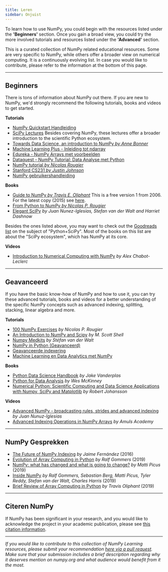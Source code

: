 ```yaml
---
title: Leren
sidebar: Onjuist
---
```


To learn how to use NumPy, you could begin with the resources listed under the **'Beginners'** section. Once you gain a broad view, you could try the more involved tutorials and resources listed under the **'Advanced'** section.

This is a curated collection of NumPy related educational resources. Some are very specific to NumPy, while others offer a broader view on numerical computing. It is a continuously evolving list. In case you would like to contribute, please refer to the information at the bottom of this page.
***

## Beginners

There is tons of information about NumPy out there. If you are new to NumPy, we'd strongly recommend the following tutorials, books and videos to get started.

<i class="fad fa-chalkboard"></i> **Tutorials**

* [NumPy Quickstart Handleiding](https://numpy.org/devdocs/user/quickstart.html)
* [SciPy Lectures](https://scipy-lectures.org/) Besides covering NumPy, these lectures offer a broader introduction to the scientific Python ecosystem.
* [Towards Data Science, an introduction to NumPy *by Anne Bonner*](https://towardsdatascience.com/the-ultimate-beginners-guide-to-numpy-f5a2f99aef54)
* [Machine Learning Plus - Inleiding tot ndarray](https://www.machinelearningplus.com/python/numpy-tutorial-part1-array-python-examples/)
* [Edureka - NumPy Arrays met voorbeelden ](https://www.edureka.co/blog/python-numpy-tutorial/)
* [Dataquest - NumPy Tutorial: Data Analyse met Python](https://www.dataquest.io/blog/numpy-tutorial-python/)
* [NumPy tutorial *by Nicolas Rougier*](https://github.com/rougier/numpy-tutorial)
* [Stanford CS231 *by Justin Johnson*](http://cs231n.github.io/python-numpy-tutorial/)
* [NumPy gebruikershandleiding](https://numpy.org/devdocs)

<i class="fas fa-books"></i> **Books**

* [Guide to NumPy *by Travis E. Oliphant*](http://web.mit.edu/dvp/Public/numpybook.pdf) This is a free version 1 from 2006. For the latest copy (2015) see [here](https://www.barnesandnoble.com/w/guide-to-numpy-travis-e-oliphant-phd/1122853007).
* [From Python to NumPy *by Nicolas P. Rougier*](https://www.labri.fr/perso/nrougier/from-python-to-numpy/)
* [Elegant SciPy](https://www.amazon.com/Elegant-SciPy-Art-Scientific-Python/dp/1491922877) *by Juan Nunez-Iglesias, Stefan van der Walt and Harriet Dashnow*

Besides the ones listed above, you may want to check out the [Goodreads list](https://www.goodreads.com/shelf/show/python-scipy) on the subject of "Python+SciPy". Most of the books on this list are about the "SciPy ecosystem", which has NumPy at its core.

<i class="far fa-file-video"></i> **Videos**

* [Introduction to Numerical Computing with NumPy](http://youtu.be/ZB7BZMhfPgk) *by Alex Chabot-Leclerc*

***

## Geavanceerd

If you have the basic know-how of NumPy and how to use it, you can try these advanced tutorials, books and videos for a better understanding of the specific NumPy concepts such as advanced indexing, splitting, stacking, linear algebra and more.

<i class="fad fa-chalkboard"></i> **Tutorials**

* [100 NumPy Exercises](http://www.labri.fr/perso/nrougier/teaching/numpy.100/index.html) *by Nicolas P. Rougier*
* [An Introduction to NumPy and Scipy](https://engineering.ucsb.edu/~shell/che210d/numpy.pdf) *by M. Scott Shell*
* [Numpy Medkits](http://mentat.za.net/numpy/numpy_advanced_slides/) *by Stéfan van der Walt*
* [NumPy in Python (Geavanceerd)](https://www.geeksforgeeks.org/numpy-python-set-2-advanced/)
* [Geavanceerde indexering](https://www.tutorialspoint.com/numpy/numpy_advanced_indexing.htm)
* [Machine Learning en Data Analytics met NumPy](https://www.machinelearningplus.com/python/numpy-tutorial-python-part2/)

<i class="fas fa-books"></i> **Books**

* [Python Data Science Handbook](https://www.amazon.com/Python-Data-Science-Handbook-Essential/dp/1491912057) *by Jake Vanderplas*
* [Python for Data Analysis](https://www.amazon.com/Python-Data-Analysis-Wrangling-IPython/dp/1491957662) *by Wes McKinney*
* [Numerical Python: Scientific Computing and Data Science Applications with Numpy, SciPy and Matplotlib](https://www.amazon.com/Numerical-Python-Scientific-Applications-Matplotlib/dp/1484242459) *by Robert Johansson*

<i class="far fa-file-video"></i> **Videos**

* [Advanced NumPy - broadcasting rules, strides and advanced indexing](https://www.youtube.com/watch?v=cYugp9IN1-Q) *by Juan Nunuz-Iglesias*
* [Advanced Indexing Operations in NumPy Arrays](https://www.youtube.com/watch?v=2WTDrSkQBng) *by Amuls Academy*

***

## NumPy Gesprekken

* [The Future of NumPy Indexing](https://www.youtube.com/watch?v=o0EacbIbf58) *by Jaime Fernández* (2016)
* [Evolution of Array Computing in Python](https://www.youtube.com/watch?v=HVLPJnvInzM&t=10s) *by Ralf Gommers* (2019)
* [NumPy: what has changed and what is going to change?](https://www.youtube.com/watch?v=YFLVQFjRmPY) *by Matti Picus* (2019)
* [Inside NumPy](https://www.youtube.com/watch?v=dBTJD_FDVjU) *by Ralf Gommers, Sebastian Berg, Matti Picus, Tyler Reddy, Stefan van der Walt, Charles Harris* (2019)
* [Brief Review of Array Computing in Python](https://www.youtube.com/watch?v=f176j2g2eNc) *by Travis Oliphant* (2019)

***

## Citeren NumPy

If NumPy has been significant in your research, and you would like to acknowledge the project in your academic publication, please see [this citation information](/citing-numpy).

***

_If you would like to contribute to this collection of NumPy Learning resources, please submit your recommendation [here via a pull request](https://github.com/numpy/numpy.org/blob/master/content/en/learn.md). Make sure that your submission includes a brief description regarding why it deserves mention on numpy.org and what audience would benefit from it the most._
